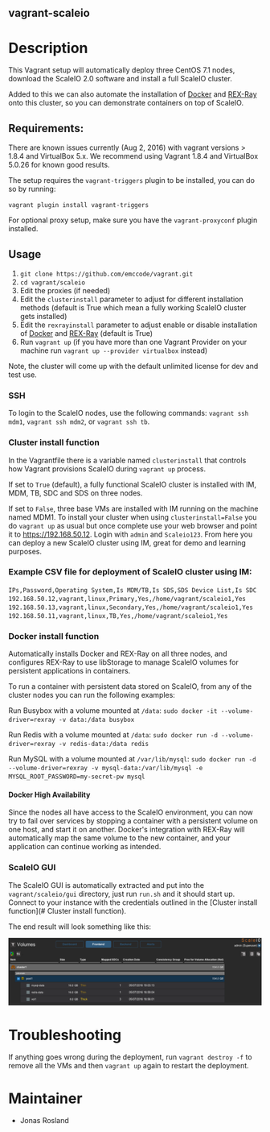 vagrant-scaleio
---------------

# Description

This Vagrant setup will automatically deploy three CentOS 7.1 nodes, download the ScaleIO 2.0 software and install a full ScaleIO cluster.

Added to this we can also automate the installation of [Docker](https://docker.com) and [REX-Ray](https://github.com/emccode/rexray) onto this cluster, so you can demonstrate containers on top of ScaleIO.

## Requirements:

There are known issues currently (Aug 2, 2016) with vagrant versions > 1.8.4 and VirtualBox 5.x.  We recommend using Vagrant 1.8.4 and VirtualBox 5.0.26 for known good results.

The setup requires the `vagrant-triggers` plugin to be installed, you can do so by running:

`vagrant plugin install vagrant-triggers`

For optional proxy setup, make sure you have the `vagrant-proxyconf` plugin installed.


## Usage

1. `git clone https://github.com/emccode/vagrant.git`
2. `cd vagrant/scaleio`
2. Edit the proxies (if needed)
3. Edit the `clusterinstall` parameter to adjust for different installation methods (default is True which mean a fully working ScaleIO cluster gets installed)
3. Edit the `rexrayinstall` parameter to adjust enable or disable installation of [Docker](https://docker.com) and [REX-Ray](https://github.com/emccode/rexray) (default is True)
4. Run `vagrant up` (if you have more than one Vagrant Provider on your machine run `vagrant up --provider virtualbox` instead)

Note, the cluster will come up with the default unlimited license for dev and test use.

### SSH
To login to the ScaleIO nodes, use the following commands: ```vagrant ssh mdm1```, ```vagrant ssh mdm2```, or ```vagrant ssh tb```.

### Cluster install function

In the Vagrantfile there is a variable named `clusterinstall` that controls how Vagrant provisions ScaleIO during `vagrant up` process.

If set to `True` (default), a fully functional ScaleIO cluster is installed with IM, MDM, TB, SDC and SDS on three nodes.

If set to `False`, three base VMs are installed with IM running on the machine named MDM1. To install your cluster when using `clusterinstall=False` you do `vagrant up` as usual but once complete use your web browser and point it to https://192.168.50.12. Login with `admin` and `Scaleio123`. From here you can deploy a new ScaleIO cluster using IM, great for demo and learning purposes.

### Example CSV file for deployment of ScaleIO cluster using IM:
`
IPs,Password,Operating System,Is MDM/TB,Is SDS,SDS Device List,Is SDC
192.168.50.12,vagrant,linux,Primary,Yes,/home/vagrant/scaleio1,Yes
192.168.50.13,vagrant,linux,Secondary,Yes,/home/vagrant/scaleio1,Yes
192.168.50.11,vagrant,linux,TB,Yes,/home/vagrant/scaleio1,Yes
`

### Docker install function

Automatically installs Docker and REX-Ray on all three nodes, and configures REX-Ray to use libStorage to manage ScaleIO volumes for persistent applications in containers.

To run a container with persistent data stored on ScaleIO, from any of the cluster nodes you can run the following examples:

Run Busybox with a volume mounted at `/data`:
`sudo docker -it --volume-driver=rexray -v data:/data busybox`

Run Redis with a volume mounted at `/data`:
`sudo docker run -d --volume-driver=rexray -v redis-data:/data redis`

Run MySQL with a volume mounted at `/var/lib/mysql`:
`sudo docker run -d --volume-driver=rexray -v mysql-data:/var/lib/mysql -e MYSQL_ROOT_PASSWORD=my-secret-pw mysql
`

#### Docker High Availability

Since the nodes all have access to the ScaleIO environment, you can now try to fail over services by stopping a container with a persistent volume on one host, and start it on another. Docker's integration with REX-Ray will automatically map the same volume to the new container, and your application can continue working as intended.

### ScaleIO GUI

The ScaleIO GUI is automatically extracted and put into the `vagrant/scaleio/gui` directory, just run `run.sh` and it should start up. Connect to your instance with the credentials outlined in the [Cluster install function](# Cluster install function).

The end result will look something like this:

![alt text](docs/images/scaleio-docker-rexray.png)

# Troubleshooting

If anything goes wrong during the deployment, run `vagrant destroy -f` to remove all the VMs and then `vagrant up` again to restart the deployment.

# Maintainer
- Jonas Rosland
